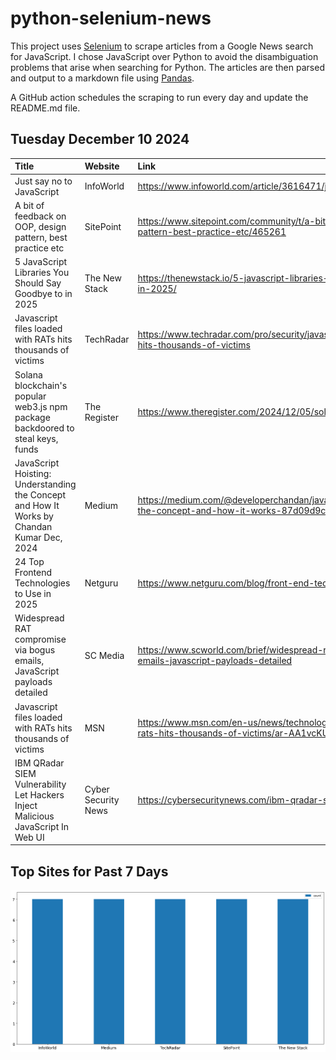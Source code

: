 # python-selenium-news

This project uses [Selenium](https://www.seleniumhq.org/) to scrape articles from a Google News search for JavaScript.
I chose JavaScript over Python to avoid the disambiguation problems that arise when searching for Python.
The articles are then parsed and output to a markdown file using [Pandas](https://pandas.pydata.org/).

A GitHub action schedules the scraping to run every day and update the README.md file.

## Tuesday December 10 2024


| Title                                                                                        | Website             | Link                                                                                                              |
|:---------------------------------------------------------------------------------------------|:--------------------|:------------------------------------------------------------------------------------------------------------------|
| Just say no to JavaScript                                                                    | InfoWorld           | https://www.infoworld.com/article/3616471/just-say-no-to-javascript.html                                          |
| A bit of feedback on OOP, design pattern, best practice etc                                  | SitePoint           | https://www.sitepoint.com/community/t/a-bit-of-feedback-on-oop-design-pattern-best-practice-etc/465261            |
| 5 JavaScript Libraries You Should Say Goodbye to in 2025                                     | The New Stack       | https://thenewstack.io/5-javascript-libraries-you-should-say-goodbye-to-in-2025/                                  |
| Javascript files loaded with RATs hits thousands of victims                                  | TechRadar           | https://www.techradar.com/pro/security/javascript-files-loaded-with-rats-hits-thousands-of-victims                |
| Solana blockchain's popular web3.js npm package backdoored to steal keys, funds              | The Register        | https://www.theregister.com/2024/12/05/solana_javascript_sdk_compromised/                                         |
| JavaScript Hoisting: Understanding the Concept and How It Works  by Chandan Kumar  Dec, 2024 | Medium              | https://medium.com/@developerchandan/javascript-hoisting-understanding-the-concept-and-how-it-works-87d09d9c006c  |
| 24 Top Frontend Technologies to Use in 2025                                                  | Netguru             | https://www.netguru.com/blog/front-end-technologies                                                               |
| Widespread RAT compromise via bogus emails, JavaScript payloads detailed                     | SC Media            | https://www.scworld.com/brief/widespread-rat-compromise-via-bogus-emails-javascript-payloads-detailed             |
| Javascript files loaded with RATs hits thousands of victims                                  | MSN                 | https://www.msn.com/en-us/news/technology/javascript-files-loaded-with-rats-hits-thousands-of-victims/ar-AA1vcKUJ |
| IBM QRadar SIEM Vulnerability Let Hackers Inject Malicious JavaScript In Web UI              | Cyber Security News | https://cybersecuritynews.com/ibm-qradar-siem-vulnerability/                                                      |
## Top Sites for Past 7 Days

![Graph of Top Sites](https://raw.githubusercontent.com/dan-mba/python-selenium-news/main/last-week.png)
